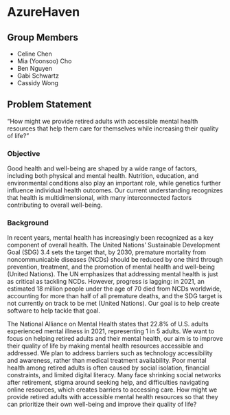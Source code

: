 # AzureHaven

## Group Members
- Celine Chen
- Mia (Yoonsoo) Cho
- Ben Nguyen
- Gabi Schwartz
- Cassidy Wong

## Problem Statement
“How might we provide retired adults with accessible mental health resources that help them care for themselves while increasing their quality of life?”

### Objective
Good health and well-being are shaped by a wide range of factors, including both physical and mental health. Nutrition, education, and environmental conditions also play an important role, while genetics further influence individual health outcomes. Our current understanding recognizes that health is multidimensional, with many interconnected factors contributing to overall well-being.

### Background
In recent years, mental health has increasingly been recognized as a key component of overall health. The United Nations’ Sustainable Development Goal (SDG) 3.4 sets the target that, by 2030, premature mortality from noncommunicable diseases (NCDs) should be reduced by one third through prevention, treatment, and the promotion of mental health and well-being (United Nations). The UN emphasizes that addressing mental health is just as critical as tackling NCDs. However, progress is lagging: in 2021, an estimated 18 million people under the age of 70 died from NCDs worldwide, accounting for more than half of all premature deaths, and the SDG target is not currently on track to be met (United Nations). Our goal is to help create software to help tackle that goal. 

The National Alliance on Mental Health states that 22.8% of U.S. adults experienced mental illness in 2021, representing 1 in 5 adults. We want to focus on helping retired adults and their mental health, our aim is to improve their quality of life by making mental health resources accessible and addressed. We plan to address barriers such as technology accessibility and awareness, rather than medical treatment availability. Poor mental health among retired adults is often caused by social isolation, financial constraints, and limited digital literacy. Many face shrinking social networks after retirement, stigma around seeking help, and difficulties navigating online resources, which creates barriers to accessing care. How might we provide retired adults with accessible mental health resources so that they can prioritize their own well-being and improve their quality of life?
